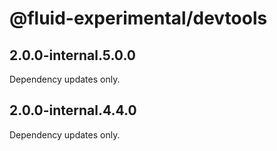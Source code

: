 # @fluid-experimental/devtools

## 2.0.0-internal.5.0.0

Dependency updates only.

## 2.0.0-internal.4.4.0

Dependency updates only.
